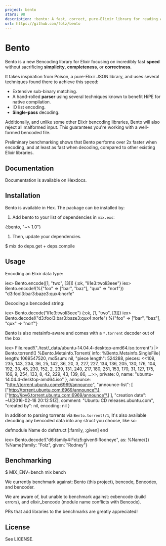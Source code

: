 ```yaml
---
project: bento
stars: 98
description: :bento: A fast, correct, pure-Elixir library for reading and writing Bencoded metainfo (.torrent) files.
url: https://github.com/folz/bento
---
```


Bento
=====

Bento is a new Bencoding library for Elixir focusing on incredibly fast **speed** without sacrificing **simplicity**, **completeness**, or **correctness**.

It takes inspiration from Poison, a pure-Elixir JSON library, and uses several techniques found there to achieve this speed:

-   Extensive sub-binary matching.
-   A hand-rolled **parser** using several techniques known to benefit HiPE for native compilation.
-   IO list encoding.
-   **Single-pass** decoding.

Additionally, and unlike some other Elixir bencoding libraries, Bento will also reject all malformed input. This guarantees you're working with a well-formed bencoded file.

Preliminary benchmarking shows that Bento performs over 2x faster when encoding, and at least as fast when decoding, compared to other existing Elixir libraries.

Documentation
-------------

Documentation is available on Hexdocs.

Installation
------------

Bento is available in Hex. The package can be installed by:

1.  Add bento to your list of dependencies in `mix.exs`:

{:bento, "~> 1.0"}

1.  Then, update your dependencies.

$ mix do deps.get + deps.compile

Usage
-----

Encoding an Elixir data type:

iex\> Bento.encode(\[1, "two", \[3\]\])
{:ok, "li1e3:twoli3eee"}
iex\> Bento.encode!(%{"foo" \=> \["bar", "baz"\], "qux" \=> "norf"})
"d3:fool3:bar3:baze3:qux4:norfe"

Decoding a bencoded string:

iex\> Bento.decode("li1e3:twoli3eee")
{:ok, \[1, "two", \[3\]\]}
iex\> Bento.decode!("d3:fool3:bar3:baze3:qux4:norfe")
%{"foo" \=> \["bar", "baz"\], "qux" \=> "norf"}

Bento is also metainfo-aware and comes with a `*.torrent` decoder out of the box:

iex\> File.read!("./test/\_data/ubuntu-14.04.4-desktop-amd64.iso.torrent") |> Bento.torrent!()
%Bento.Metainfo.Torrent{
  info: %Bento.Metainfo.SingleFile{
    length: 1069547520,
    md5sum: nil,
    "piece length": 524288,
    pieces: <<109, 235, 143, 234, 36, 25, 142, 36, 20, 3, 227, 227, 134, 136,
      205, 130, 176, 104, 192, 33, 45, 230, 152, 2, 239, 131, 240, 217, 180,
      251, 153, 170, 31, 127, 175, 166, 9, 254, 133, 8, 42, 229, 43, 139, 86,
      ...\>>,
    private: 0,
    name: "ubuntu-14.04.4-desktop-amd64.iso"
  },
  announce: "http://torrent.ubuntu.com:6969/announce",
  "announce-list": \[
    \["http://torrent.ubuntu.com:6969/announce"\],
    \["http://ipv6.torrent.ubuntu.com:6969/announce"\]
  \],
  "creation date": ~U\[2016-02-18 20:12:51Z\],
  comment: "Ubuntu CD releases.ubuntu.com",
  "created by": nil,
  encoding: nil
}

In addition to parsing torrents via `Bento.torrent!/1`, It's also available decoding any bencoded data into any struct you choose, like so:

defmodule Name do
  defstruct \[:family, :given\]
end

iex\> Bento.decode!("d6:family4:Folz5:given6:Rodneye", as: %Name{})
%Name{family: "Folz", given: "Rodney"}

Benchmarking
------------

$ MIX\_ENV=bench mix bench

We currently benchmark against: Bento (this project), bencode, Bencodex, and bencoder.

We are aware of, but unable to benchmark against: exbencode (build errors), and elixir\_bencode (module name conflicts with Bencode).

PRs that add libraries to the benchmarks are greatly appreciated!

License
-------

See LICENSE.
